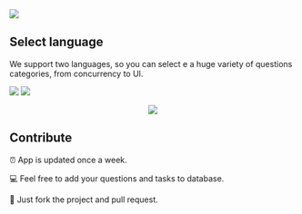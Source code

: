 <img src="https://github.com/dashvlas/awesome-ios-interview/blob/master/Resources/Main.png">

## Select language
We support two languages, so you can select e a huge variety of questions categories, from concurrency to UI.

<img src="https://github.com/dashvlas/awesome-ios-interview/blob/master/Resources/Artboard-filled-left.png"> <img src="https://github.com/dashvlas/awesome-ios-interview/blob/master/Resources/Artboard-filled-right.png">

<!--'Awesome Interview' helps you to prepare for an interview and refresh your knowledge.-->

<p align="center"><img src="https://github.com/dashvlas/awesome-ios-interview/blob/master/Resources/Main.jpg"></p>

<!--We provide a huge variety of questions categories, from concurrency to UI-->


## Contribute
⏰ App is updated once a week.

💻 Feel free to add your questions and tasks to database.

🚀 Just fork the project and pull request.
